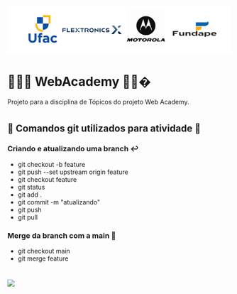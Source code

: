 
![](/webacademy.png)

# 🧑🏿‍💻 WebAcademy 👩‍💻�
Projeto para a disciplina de Tópicos do projeto Web Academy.
#

## 📝 Comandos git utilizados para atividade 📝
### Criando e atualizando uma branch ↩️
* git checkout -b feature
* git push --set upstream origin feature
* git checkout feature
* git status
* git add .
* git commit -m "atualizando"
* git push
* git pull
### Merge da branch com a main 🔄
- git checkout main
- git merge feature
# 
![](/git-merge.gif)
